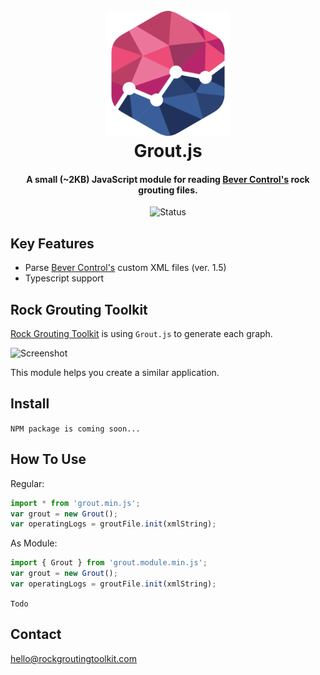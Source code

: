<h1 align="center">
  <br>
  <img src="resources/logo.png?raw=true" alt="Grout.js" width="200">
  <br>
  Grout.js
  <br>
</h1>

<h4 align="center">A small (~2KB) JavaScript module for reading <a href="https://www.bevercontrol.com/en" target="_blank">Bever Control's</a> rock grouting files.</h4>

<p align="center">
    <img src="https://github.com/andrewisen/grout.js/actions/workflows/ci.yml/badge.svg"
         alt="Status">
</p>

## Key Features

-   Parse <a href="https://www.bevercontrol.com/en" target="_blank">Bever Control's</a> custom XML files (ver. 1.5)
-   Typescript support

## Rock Grouting Toolkit

[Rock Grouting Toolkit](https://app.rockgroutingtoolkit.com) is using `Grout.js` to generate each graph.

<img src="resources/screenshot.gif?raw=true"
         alt="Screenshot">

This module helps you create a similar application.

## Install

`NPM package is coming soon...`

## How To Use

Regular:

```javascript
import * from 'grout.min.js';
var grout = new Grout();
var operatingLogs = groutFile.init(xmlString);
```

As Module:

```javascript
import { Grout } from 'grout.module.min.js';
var grout = new Grout();
var operatingLogs = groutFile.init(xmlString);
```

`Todo`

## Contact

[hello@rockgroutingtoolkit.com](hello@rockgroutingtoolkit.com)
